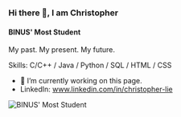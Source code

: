 ### Hi there 👋, I am Christopher
#### BINUS' Most Student

My past.
My present.
My future.

Skills: C/C++ / Java / Python / SQL / HTML / CSS

- 🔭 I’m currently working on this page. 
- LinkedIn: www.linkedin.com/in/christopher-lie



![BINUS' Most Student](https://arturssmirnovs.github.io/github-profile-readme-generator/images/banner.png)
<!---
LieChristopher/LieChristopher is a ✨ special ✨ repository because its `README.md` (this file) appears on your GitHub profile.
You can click the Preview link to take a look at your changes.
--->
